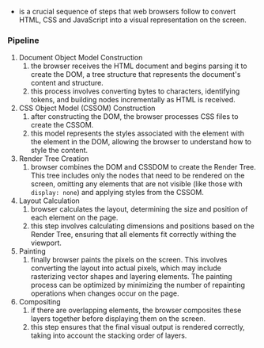 - is a crucial sequence of steps that web browsers follow to convert HTML, CSS and JavaScript into a visual representation on the screen.
### Pipeline
1. Document Object Model Construction
	1. the browser receives the HTML document and begins parsing it to create the DOM, a tree structure that represents the document's content and structure.
	2. this process involves converting bytes to characters, identifying tokens, and building nodes incrementally as HTML is received.
2. CSS Object Model (CSSOM) Construction
	1. after constructing the DOM, the browser processes CSS files to create the CSSOM.
	2. this model represents the styles associated with the element with the element in the DOM, allowing the browser to understand how to style the content.
3. Render Tree Creation
	1. browser combines the DOM and CSSDOM to create the Render Tree. This tree includes only the nodes that need to be rendered on the screen, omitting any elements that are not visible (like those with `display: none`) and applying styles from the CSSOM.
4. Layout Calculation
	1. browser calculates the layout, determining the size and position of each element on the page.
	2. this step involves calculating dimensions and positions based on the Render Tree, ensuring that all elements fit correctly withing the viewport.
5. Painting
	1. finally browser paints the pixels on the screen. This involves converting the layout into actual pixels, which may include rasterizing vector shapes and layering elements. The painting process can be optimized by minimizing the number of repainting operations when changes occur on the page.
6. Compositing
	1. if there are overlapping elements, the browser composites these layers together before displaying them on the screen.
	2. this step ensures that the final visual output is rendered correctly, taking into account the stacking order of layers.